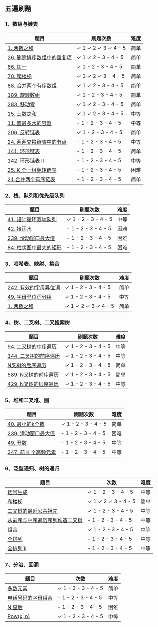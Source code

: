 ## 五遍刷题

### 1、数组与链表

| 题目                                                         | 刷题次数                                       | 难度 |
| ------------------------------------------------------------ | ---------------------------------------------- | ---------------------------------------------- |
| [1. 两数之和](https://leetcode-cn.com/problems/two-sum/)     | &check;  1   &check;   2     &check;    3  &check;   4   - 5 |简单|
| [26. 删除排序数组中的重复项](https://leetcode-cn.com/problems/remove-duplicates-from-sorted-array/) | &check;  1   &check;   2   -    3  -   4   - 5 |简单|
| [66. 加一](https://leetcode-cn.com/problems/plus-one/)  | &check;  1   -   2   -    3  -   4   - 5       |简单|
| [70. 爬楼梯](https://leetcode-cn.com/problems/climbing-stairs/) | &check;  1   &check;   2   &check;    3  -   4   - 5 |简单|
| [88. 合并两个有序数组](https://leetcode-cn.com/problems/merge-sorted-array/) | &check;  1   &check;   2   -    3  -   4   - 5 |简单|
| [189. 旋转数组](https://leetcode-cn.com/problems/rotate-array/) | &check;  1   -   2   -    3  -   4   - 5       |简单|
| [283. 移动零](https://leetcode-cn.com/problems/move-zeroes/) | &check;  1   &check;   2   -    3  -   4   - 5 |简单|
| [15. 三数之和](https://leetcode-cn.com/problems/3sum/)       | &check; 1   &check;   2   -    3  -   4   - 5 |中等|
| [11. 盛最多水的容器](https://leetcode-cn.com/problems/container-with-most-water/) | -  1   -   2   -    3  -   4   - 5 |中等|
| [206. 反转链表](https://leetcode-cn.com/problems/reverse-linked-list/) | &check; 1   -   2   -    3  -   4   - 5 |简单|
| [24. 两两交换链表中的节点](https://leetcode-cn.com/problems/swap-nodes-in-pairs/) | -  1   -   2   -    3  -   4   - 5 |中等|
| [141. 环形链表](https://leetcode-cn.com/problems/linked-list-cycle/) | -  1   -   2   -    3  -   4   - 5 |简单|
| [142. 环形链表 II](https://leetcode-cn.com/problems/linked-list-cycle-ii/) | -  1   -   2   -    3  -   4   - 5 |中等|
| [25. K 个一组翻转链表](https://leetcode-cn.com/problems/reverse-nodes-in-k-group/) | -  1   -   2   -    3  -   4   - 5 |困难|
| [21.合并两个有序链表](https://leetcode-cn.com/problems/merge-two-sorted-lists/) | -  1   -   2   -    3  -   4   - 5 |简单|

### 2、栈、队列和优先级队列

| 题目                                                         | 刷题次数                                 | 难度 |
| ------------------------------------------------------------ | ---------------------------------------- | ---- |
| [41. 设计循环双端队列](https://leetcode-cn.com/problems/design-circular-deque/) | &check;  1   -   2   -    3  -   4   - 5 | 中等 |
| [42. 接雨水](https://leetcode-cn.com/problems/trapping-rain-water/) | -  1   -   2   -    3  -   4   - 5       | 困难 |
| [239. 滑动窗口最大值](https://leetcode-cn.com/problems/sliding-window-maximum/) | -  1   -   2   -    3  -   4   - 5       | 困难 |
| [84. 柱状图中最大的矩形](https://leetcode-cn.com/problems/largest-rectangle-in-histogram/) | -  1   -   2   -    3  -   4   - 5       | 困难 |



### 3、哈希表、映射、集合

| 题目                                                         | 刷题次数                                             | 难度 |
| ------------------------------------------------------------ | ---------------------------------------------------- | ---- |
| [242. 有效的字母异位词](https://leetcode-cn.com/problems/valid-anagram/) | &check; 1   -   2   -    3  -   4   - 5              | 简单 |
| [49. 字母异位词分组](https://leetcode-cn.com/problems/group-anagrams/) | &check;  1   -   2   -    3  -   4   - 5             | 中等 |
| [1. 两数之和](https://leetcode-cn.com/problems/two-sum/)     | &check;  1   &check;   2   &check;    3  &check;    4   - 5 | 简单 |



### 4、树、二叉树、二叉搜索树

| 题目                                                         | 刷题次数                                 | 难度 |
| ------------------------------------------------------------ | ---------------------------------------- | ---- |
| [94. 二叉树的中序遍历](https://leetcode-cn.com/problems/binary-tree-inorder-traversal/) | &check;  1   -   2   -    3  -   4   - 5 | 中等 |
| [144. 二叉树的前序遍历](https://leetcode-cn.com/problems/binary-tree-preorder-traversal/) | &check;  1   -   2   -    3  -   4   - 5 | 中等 |
| [N叉树的后序遍历](https://leetcode-cn.com/problems/n-ary-tree-postorder-traversal/) | &check;  1   -   2   -    3  -   4   - 5 | 简单 |
| [589. N叉树的前序遍历](https://leetcode-cn.com/problems/n-ary-tree-preorder-traversal/) | &check;  1   -   2   -    3  -   4   - 5 | 简单 |
| [429. N叉树的层序遍历](https://leetcode-cn.com/problems/n-ary-tree-level-order-traversal/) | &check;  1   -   2   -    3  -   4   - 5 | 中等 |


### 5、堆和二叉堆、图

| 题目                                                         | 刷题次数                                 | 难度 |
| ------------------------------------------------------------ | ---------------------------------------- | ---- |
| [40. 最小的k个数](https://leetcode-cn.com/problems/zui-xiao-de-kge-shu-lcof/) | &check;  1   -   2   -    3  -   4   - 5 | 简单 |
| [239. 滑动窗口最大值](https://leetcode-cn.com/problems/sliding-window-maximum/) | -  1   -   2   -    3  -   4   - 5       | 困难 |
| [49. 丑数](https://leetcode-cn.com/problems/chou-shu-lcof/)  | -  1   -   2   -    3  -   4   - 5       | 中等 |
| [347. 前 K 个高频元素](https://leetcode-cn.com/problems/top-k-frequent-elements/) | -  1   -   2   -    3  -   4   - 5       | 中等 |

### 6、泛型递归、树的递归

| 题目                                                         | 次数                                                 | 难度 |
| ------------------------------------------------------------ | ---------------------------------------------------- | ---- |
| [括号生成](https://leetcode-cn.com/problems/generate-parentheses/) | &check;  1   -   2   -    3  -   4   - 5             | 中等 |
| [爬楼梯](https://leetcode-cn.com/problems/climbing-stairs/)  | &check;  1   &check;   2   &check;    3  -   4   - 5 | 简单 |
| [二叉树的最近公共祖先](https://leetcode-cn.com/problems/lowest-common-ancestor-of-a-binary-tree/) | &check;  1   -   2   -    3  -   4   - 5             | 中等 |
| [从前序与中序遍历序列构造二叉树](https://leetcode-cn.com/problems/construct-binary-tree-from-preorder-and-inorder-traversal) | -  1   -   2   -    3  -   4   - 5                   | 中等 |
| [组合](https://leetcode-cn.com/problems/combinations/)       | &check;  1   -   2   -    3  -   4   - 5             | 中等 |
| [全排列](https://leetcode-cn.com/problems/permutations/)     | -  1   -   2   -    3  -   4   - 5                   | 中等 |
| [全排列 II ](https://leetcode-cn.com/problems/permutations-ii/) | -  1   -   2   -    3  -   4   - 5                   | 中等 |

### 7、分治、回溯

| 题目                                                         | 次数                                     | 难度 |
| ------------------------------------------------------------ | ---------------------------------------- | ---- |
| [多数元素](https://leetcode-cn.com/problems/majority-element/description/) | &check;  1   -   2   -    3  -   4   - 5 | 简单 |
| [电话号码的字母组合](https://leetcode-cn.com/problems/letter-combinations-of-a-phone-number/) | -  1   -   2   -    3  -   4   - 5       | 中等 |
| [N 皇后](https://leetcode-cn.com/problems/n-queens/)         | -  1   -   2   -    3  -   4   - 5       | 困难 |
| [Pow(x, n) ](https://leetcode-cn.com/problems/powx-n/)       | &check;  1   -   2   -    3  -   4   - 5 | 中等 |

